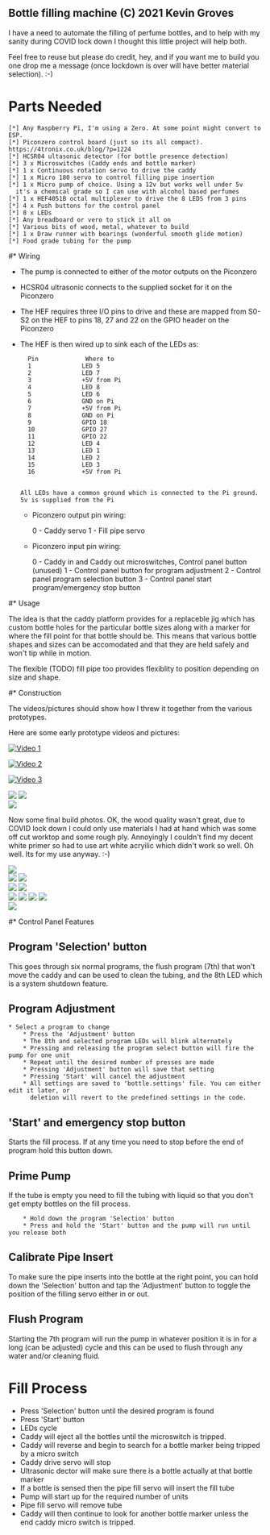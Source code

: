 Bottle filling machine (C) 2021 Kevin Groves
--------------------------------------------

I have a need to automate the filling of perfume bottles, and to help with 
my sanity during COVID lock down I thought this little project will help both.

Feel free to reuse but please do credit, hey, and if you want me to build you one
drop me a message (once lockdown is over will have better material selection). :-)

# Parts Needed

    [*] Any Raspberry Pi, I'm using a Zero. At some point might convert to ESP.
    [*] Piconzero control board (just so its all compact). https://4tronix.co.uk/blog/?p=1224
    [*] HCSR04 ultasonic detector (for bottle presence detection) 
    [*] 3 x Microswitches (Caddy ends and bottle marker)
    [*] 1 x Continuous rotation servo to drive the caddy
    [*] 1 x Micro 180 servo to control filling pipe insertion 
    [*] 1 x Micro pump of choice. Using a 12v but works well under 5v
      it's a chemical grade so I can use with alcohol based perfumes
    [*] 1 x HEF4051B octal multiplexer to drive the 8 LEDS from 3 pins
    [*] 4 x Push buttons for the control panel
    [*] 8 x LEDs 
    [*] Any breadboard or vero to stick it all on
    [*] Various bits of wood, metal, whatever to build
    [*] 1 x Draw runner with bearings (wonderful smooth glide motion)
    [*] Food grade tubing for the pump

#* Wiring

  * The pump is connected to either of the motor outputs on the Piconzero
  * HCSR04 ultrasonic connects to the supplied socket for it on the Piconzero
  * The HEF requires three I/O pins to drive and these are mapped from S0-S2
    on the HEF to pins 18, 27 and 22 on the GPIO header on the Piconzero
  * The HEF is then wired up to sink each of the LEDs as:

          Pin             Where to
          1              LED 5
          2              LED 7
          3              +5V from Pi
          4              LED 8
          5              LED 6
          6              GND on Pi
          7              +5V from Pi
          8              GND on Pi
          9              GPIO 18 
          10             GPIO 27
          11             GPIO 22
          12             LED 4
          13             LED 1
          14             LED 2
          15             LED 3
          16             +5V from Pi


        All LEDs have a common ground which is connected to the Pi ground.
        5v is supplied from the Pi

    * Piconzero output pin wiring:

        0 - Caddy servo
        1 - Fill pipe servo

    * Piconzero input pin wiring:

        0 - Caddy in and Caddy out microswitches, Control panel button (unused)
        1 - Control panel button for program adjustment
        2 - Control panel program selection button
        3 - Control panel start program/emergency stop button


#* Usage

The idea is that the caddy platform provides for a replaceble jig which has custom bottle holes for
the particular bottle sizes along with a marker for where the fill point for that bottle should be.
This means that various bottle shapes and sizes can be accomodated and that they are held safely and
won't tip while in motion.

The flexible (TODO) fill pipe too provides flexiblity to position depending on size and shape.

#* Construction

The videos/pictures should show how I threw it together from the various prototypes.

Here are some early prototype videos and pictures: 

[![Video 1](https://img.youtube.com/vi/vrkxeWaGT0Y/0.jpg)](https://www.youtube.com/watch?v=vrkxeWaGT0Y)

[![Video 2](https://img.youtube.com/vi/BeN0tJPjiZY/0.jpg)](https://www.youtube.com/watch?v=BeN0tJPjiZY)

[![Video 3](https://img.youtube.com/vi/YHZAN4LFCxw/0.jpg)](https://www.youtube.com/watch?v=YHZAN4LFCxw)


![](media/20210214_165817.jpg)
![](media/20210214_165822.jpg)  
![](media/20210215_085208.jpg)  

Now some final build photos. OK, the wood quality wasn't great, due to COVID lock down I could only use materials I had at hand which was some off cut worktop and some rough ply. Annoyingly I couldn't find my decent white primer so had to use art white acryilic which didn't work so well. Oh well. Its for my 
use anyway. :-)

![](media/20210217_112518.jpg)  
![](media/20210217_112634.jpg)
![](media/20210217_112545.jpg)  
![](media/20210217_112656.jpg)
![](media/20210217_112554.jpg)  
![](media/20210217_112706.jpg)
![](media/20210217_112507.jpg) 
![](media/20210217_112601.jpg)
![](media/20210217_112512.jpg)  
![](media/20210217_112618.jpg)


#* Control Panel Features

## Program 'Selection' button
This goes through six normal programs, the flush program (7th) that won't move the caddy and 
can be used to clean the tubing, and the 8th LED which is a system shutdown feature.

## Program Adjustment

	* Select a program to change
        * Press the 'Adjustment' button
        * The 8th and selected program LEDs will blink alternately
        * Pressing and releasing the program select button will fire the pump for one unit
        * Repeat until the desired number of presses are made
        * Pressing 'Adjustment' button will save that setting
        * Pressing 'Start' will cancel the adjustment
        * All settings are saved to 'bottle.settings' file. You can either edit it later, or 
          deletion will revert to the predefined settings in the code.


## 'Start' and emergency stop button
Starts the fill process. If at any time you need to stop before the end of program hold this button down.

## Prime Pump
If the tube is empty you need to fill the tubing with liquid so that you don't get empty bottles on the fill process. 

        * Hold down the program 'Selection' button
        * Press and hold the 'Start' button and the pump will run until you release both

## Calibrate Pipe Insert
To make sure the pipe inserts into the bottle at the right point, you can hold down the 'Selection' 
button and tap the 'Adjustment' button to toggle the position of the filling servo either in or out.
     
## Flush Program
Starting the 7th program will run the pump in whatever position it is in for a long (can be adjusted) 
cycle and this can be used to flush through any water and/or cleaning fluid.

# Fill Process

   * Press 'Selection' button until the desired program is found
   * Press 'Start' button
   * LEDs cycle
   * Caddy will eject all the bottles until the microswitch is tripped.
   * Caddy will reverse and begin to search for a bottle marker being tripped by a micro switch
   * Caddy drive servo will stop
   * Ultrasonic dector will make sure there is a bottle actually at that bottle marker
   * If a bottle is sensed then the pipe fill servo will insert the fill tube
   * Pump will start up for the required number of units
   * Pipe fill servo will remove tube
   * Caddy will then continue to look for another bottle marker unless the end caddy micro switch is
     tripped.

